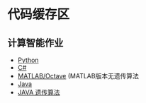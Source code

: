 
# 代码缓存区

## 计算智能作业

- [Python](./Python)
- [C#](./CSharpProj)
- [MATLAB/Octave](./Octave) (MATLAB版本无遗传算法
- [Java](./Java)
- [JAVA 遗传算法](https://github.com/thautwarm/My-Blog/blob/master/codewars/binary-genetic-algorithms.java)